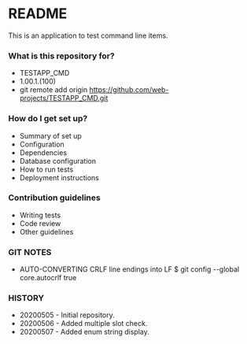 # README #

This is an application to test command line items.

### What is this repository for? ###

* TESTAPP_CMD
* 1.00.1.(100)
* git remote add origin https://github.com/web-projects/TESTAPP_CMD.git

### How do I get set up? ###

* Summary of set up
* Configuration
* Dependencies
* Database configuration
* How to run tests
* Deployment instructions

### Contribution guidelines ###

* Writing tests
* Code review
* Other guidelines

### GIT NOTES ###

*  AUTO-CONVERTING CRLF line endings into LF
   $ git config --global core.autocrlf true
   
### HISTORY ###

* 20200505 - Initial repository.
* 20200506 - Added multiple slot check.
* 20200507 - Added enum string display.